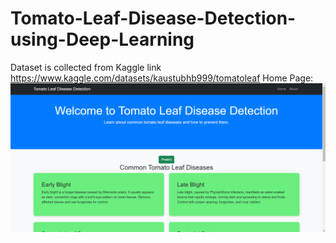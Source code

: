 # Tomato-Leaf-Disease-Detection-using-Deep-Learning
Dataset is collected from Kaggle link https://www.kaggle.com/datasets/kaustubhb999/tomatoleaf
Home Page:
![](https://github.com/Darshancs777/Tomato-Leaf-Disease-Detection-using-Deep-Learning/blob/main/screenshots/home%20page.png)

